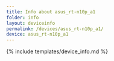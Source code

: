 ```yaml
---
title: Info about asus_rt-n10p_a1
folder: info
layout: deviceinfo
permalink: /devices/asus_rt-n10p_a1/
device: asus_rt-n10p_a1
---
```

{% include templates/device_info.md %}

